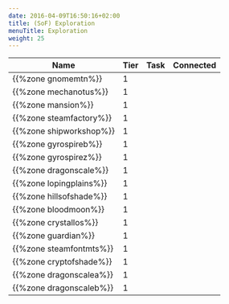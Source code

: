 ```yaml
---
date: 2016-04-09T16:50:16+02:00
title: (SoF) Exploration
menuTitle: Exploration
weight: 25
---
```


|Name|Tier|Task|Connected|
|---|---|---|---|
{{%zone gnomemtn%}}|1||
{{%zone mechanotus%}}|1||
{{%zone mansion%}}|1||
{{%zone steamfactory%}}|1||
{{%zone shipworkshop%}}|1||
{{%zone gyrospireb%}}|1||
{{%zone gyrospirez%}}|1||
{{%zone dragonscale%}}|1||
{{%zone lopingplains%}}|1||
{{%zone hillsofshade%}}|1||
{{%zone bloodmoon%}}|1||
{{%zone crystallos%}}|1||
{{%zone guardian%}}|1||
{{%zone steamfontmts%}}|1||
{{%zone cryptofshade%}}|1||
{{%zone dragonscalea%}}|1||
{{%zone dragonscaleb%}}|1||